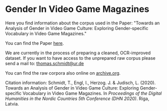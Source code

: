 # Gender In Video Game Magazines

Here you find information about the corpus used in the Paper:
"Towards an Analysis of Gender in Video Game Culture: Exploring Gender-specific Vocabulary in Video Game Magazines."

You can find the Paper <a href="http://ceur-ws.org/Vol-2612/short20.pdf">here</a>.

We are currently in the process of preparing a cleaned, OCR-improved dataset. If you want to have access to the unprepared raw corpus please send a mail to: thomas.schmidt@ur.de

You can find the raw corpora also online on <a href="https://archive.org/details/gamemagazines">archive.org</a>.

Citation information:
Schmidt, T., Engl, I., Herzog. J. & Judisch, L. (2020). Towards an Analysis of Gender in Video Game Culture: Exploring Gender-specific Vocabulary in Video Game Magazines. In <em>Proceedings of the Digital Humanities in the Nordic Countries 5th Conference (DHN 2020)</em>. Riga, Latvia.
